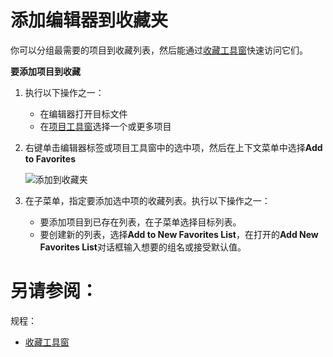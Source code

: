 # 添加编辑器到收藏夹

你可以分组最需要的项目到收藏列表，然后能通过[收藏工具窗](/参考/工具窗参考/收藏工具窗.md)快速访问它们。

**要添加项目到收藏**

1. 执行以下操作之一：
    * 在编辑器打开目标文件
    * 在[项目工具窗](/参考/工具窗参考/项目工具窗.md)选择一个或更多项目
    
2. 右键单击编辑器标签或项目工具窗中的选中项，然后在上下文菜单中选择**Add to Favorites**
    
    ![添加到收藏夹](http://image.jellychen.cn/uploads/2016/11/addToFavorites.png)
    
3. 在子菜单，指定要添加选中项的收藏列表。执行以下操作之一：
    * 要添加项目到已存在列表，在子菜单选择目标列表。
    * 要创建新的列表，选择**Add to New Favorites List**，在打开的**Add New Favorites List**对话框输入想要的组名或接受默认值。



# 另请参阅：

规程：

* [收藏工具窗](/参考/工具窗参考/收藏工具窗.md)